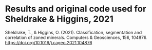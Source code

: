 # Results and original code used for Sheldrake & Higgins, 2021

Sheldrake, T., & Higgins, O. (2021). Classification, segmentation and correlation of zoned minerals. Computers & Geosciences, 156, 104876. https://doi.org/10.1016/j.cageo.2021.104876
